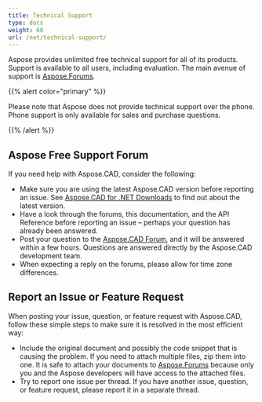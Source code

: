 ```yaml
---
title: Technical Support
type: docs
weight: 60
url: /net/technical-support/
---
```


Aspose provides unlimited free technical support for all of its products. Support is available to all users, including evaluation. The main avenue of support is [Aspose.Forums](https://forum.aspose.com/c/cad/19).


{{% alert color="primary" %}} 

Please note that Aspose does not provide technical support over the phone. Phone support is only available for sales and purchase questions.

{{% /alert %}}

## **Aspose Free Support Forum**
If you need help with Aspose.CAD, consider the following:

- Make sure you are using the latest Aspose.CAD version before reporting an issue. See [Aspose.CAD for .NET Downloads](https://www.nuget.org/packages/Aspose.CAD) to find out about the latest version.
- Have a look through the forums, this documentation, and the API Reference before reporting an issue – perhaps your question has already been answered.
- Post your question to the [Aspose.CAD Forum](https://forum.aspose.com/c/cad/19), and it will be answered within a few hours. Questions are answered directly by the Aspose.CAD development team.
- When expecting a reply on the forums, please allow for time zone differences.

## **Report an Issue or Feature Request**
When posting your issue, question, or feature request with Aspose.CAD, follow these simple steps to make sure it is resolved in the most efficient way:

- Include the original document and possibly the code snippet that is causing the problem.
If you need to attach multiple files, zip them into one. It is safe to attach your documents to [Aspose.Forums](https://forum.aspose.com/c/cad/19) because only you and the Aspose developers will have access to the attached files.
- Try to report one issue per thread. If you have another issue, question, or feature request, please report it in a separate thread.